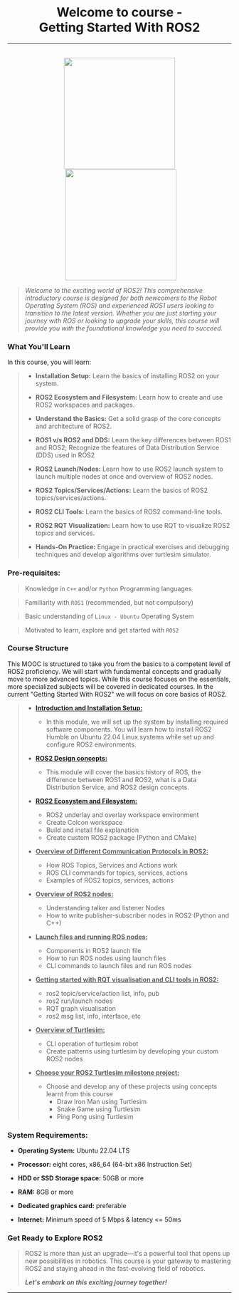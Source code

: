 <!-- <center><img src="http://mooc.e-yantra.org/img/eYantra_logo.svg" alt="e-yantra_logo" style="scale:75%;" /></center> -->

<style>
.back{
	position: fixed;
	width: 250px;
	height: 250px;
	top: 50%;
	left: 50%;
    margin-top: auto; 
    margin-left: auto; 
	opacity: 0.15;
    z-index: -1;
	}
</style>
<!-- <img src="http://mooc.e-yantra.org/img/EyantraLogoMini.png" class="back"> -->

<center>
    <h1>Welcome to course -</br>Getting Started With ROS2</h1>
</center>

---

</br>

<center>
<img height="250px" src="https://res.cloudinary.com/canonical/image/fetch/f_auto,q_auto,fl_sanitize,c_fill,w_2000,h_936/https://ubuntu.com/wp-content/uploads/a2df/ubuntu-robotics-ros2.png" />
<img style="margin-left: 5px;" height="250px" src="https://docs.ros.org/en/humble/_static/humble-small.png" />
</center>

> *Welcome to the exciting world of ROS2! This comprehensive introductory course is designed for both newcomers to the Robot Operating System (ROS) and experienced ROS1 users looking to transition to the latest version. Whether you are just starting your journey with ROS or looking to upgrade your skills, this course will provide you with the foundational knowledge you need to succeed.*

### What You'll Learn

In this course, you will learn:

> - **Installation Setup:** Learn	the basics of installing ROS2 on your system.
> 
> - **ROS2 Ecosystem and Filesystem:** Learn how to create and use ROS2 workspaces and packages.
> 
> - **Understand the Basics:** Get a solid grasp of the core concepts and architecture of ROS2.
> 
> - **ROS1 v/s ROS2 and DDS:** Learn the key differences between ROS1 and ROS2; Recognize the features of Data Distribution Service (DDS) used in ROS2
> 
> - **ROS2 Launch/Nodes:** Learn how to use ROS2 launch system to launch multiple nodes at once and overview of ROS2 nodes.
> 
> - **ROS2 Topics/Services/Actions:** Learn the basics of ROS2 topics/services/actions.
> 
> - **ROS2 CLI Tools:** Learn the basics of ROS2 command-line tools.
> 
> - **ROS2 RQT Visualization:** Learn how to use RQT to visualize ROS2 topics and services.
> 
> - **Hands-On Practice:** Engage in practical exercises and debugging techniques and develop algorithms over turtlesim simulator.

### Pre-requisites:

> Knowledge in `C++` and/or `Python` Programming languages

> Familiarity with `ROS1` (recommended, but not compulsory)

> Basic understanding of `Linux - Ubuntu` Operating System

> Motivated to learn, explore and get started with `ROS2`

### Course Structure

This MOOC is structured to take you from the basics to a competent level of ROS2 proficiency. We will start with fundamental concepts and gradually move to more advanced topics. While this course focuses on the essentials, more specialized subjects will be covered in dedicated courses. In the current "Getting Started With ROS2" we will focus on core basics of ROS2.

> - **[Introduction and Installation Setup:](introduction_installation/intro_install.md)**
> 	- In this module, we will set up the system by installing required software components. You will learn how to install ROS2 Humble on Ubuntu 22.04 Linux systems while set up and configure ROS2 environments.
> 
> - **[ROS2 Design concepts:](ros2_design_concepts/ros2_design_concepts.md)**
> 	- This module will cover the basics history of ROS, the difference between ROS1 and ROS2, what is a Data Distribution Service, and ROS2 design concepts.
> 
> - **[ROS2 Ecosystem and Filesystem:](ros2_ecosystem_filesystem/ros2_ecosystem_filesystem.md)**
> 	- ROS2 underlay and overlay workspace environment
> 	- Create Colcon workspace
> 	- Build and install file explanation
> 	- Create custom ROS2 package (Python and CMake) 
> 
> - **<u>Overview of Different Communication Protocols in ROS2:</u>**
> 	- How ROS Topics, Services and Actions work
>   - ROS CLI commands for topics, services, actions
>   - Examples of ROS2 topics, services, actions
> 
> - **<u>Overview of ROS2 nodes:</u>**
> 	- Understanding talker and listener Nodes
> 	- How to write publisher-subscriber nodes in ROS2 (Python and C++)
> 
> - **<u>Launch files and running ROS nodes:</u>**
> 	- Components in ROS2 launch file
> 	- How to run ROS nodes using launch files
> 	- CLI commands to launch files and run ROS nodes
> 
> - **<u>Getting started with RQT visualisation and CLI tools in ROS2:</u>**
> 	- ros2 topic/service/action list, info, pub
> 	- ros2 run/launch nodes
> 	- RQT graph visualisation
> 	- ros2 msg list, info, interface, etc
> 
> - **<u>Overview of Turtlesim:</u>**
> 	- CLI operation of turtlesim robot
> 	- Create patterns using turtlesim by developing your custom ROS2 nodes
> 
> - **<u>Choose your ROS2 Turtlesim milestone project:</u>**
> 	- Choose and develop any of these projects using concepts learnt from this course
> 		- Draw Iron Man using Turtlesim
> 		- Snake Game using Turtlesim
> 		- Ping Pong using Turtlesim

### System Requirements:

- **Operating System:** Ubuntu 22.04 LTS

- **Processor:** eight cores, x86_64 (64-bit x86 Instruction Set)

- **HDD or SSD Storage space:** 50GB or more

- **RAM:** 8GB or more

- **Dedicated graphics card:** preferable

- **Internet:** Minimum speed of 5 Mbps & latency <= 50ms


### Get Ready to Explore ROS2

> ROS2 is more than just an upgrade—it's a powerful tool that opens up new possibilities in robotics. This course is your gateway to mastering ROS2 and staying ahead in the fast-evolving field of robotics.
>
> ***Let's embark on this exciting journey together!***

---